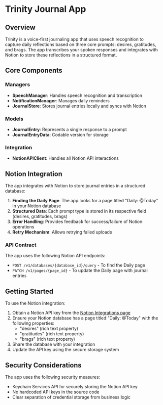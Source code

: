 # Trinity Journal App

## Overview
Trinity is a voice-first journaling app that uses speech recognition to capture daily reflections based on three core prompts: desires, gratitudes, and brags. The app transcribes your spoken responses and integrates with Notion to store these reflections in a structured format.

## Core Components

### Managers
- **SpeechManager**: Handles speech recognition and transcription
- **NotificationManager**: Manages daily reminders
- **JournalStore**: Stores journal entries locally and syncs with Notion

### Models
- **JournalEntry**: Represents a single response to a prompt
- **JournalEntryData**: Codable version for storage

### Integration
- **NotionAPIClient**: Handles all Notion API interactions

## Notion Integration
The app integrates with Notion to store journal entries in a structured database:

1. **Finding the Daily Page**: The app looks for a page titled "Daily: @Today" in your Notion database
2. **Structured Data**: Each prompt type is stored in its respective field (desires, gratitudes, brags)
3. **Error Handling**: Provides feedback for success/failure of Notion operations
4. **Retry Mechanism**: Allows retrying failed uploads

### API Contract
The app uses the following Notion API endpoints:
- `POST /v1/databases/{database_id}/query` - To find the Daily page
- `PATCH /v1/pages/{page_id}` - To update the Daily page with journal entries

## Getting Started
To use the Notion integration:

1. Obtain a Notion API key from the [Notion Integrations page](https://www.notion.so/my-integrations)
2. Ensure your Notion database has a page titled "Daily: @Today" with the following properties:
   - "desires" (rich text property)
   - "gratitudes" (rich text property)
   - "brags" (rich text property)
3. Share the database with your integration
4. Update the API key using the secure storage system

## Security Considerations
The app uses the following security measures:
- Keychain Services API for securely storing the Notion API key
- No hardcoded API keys in the source code
- Clear separation of credential storage from business logic 